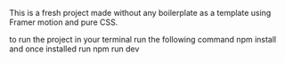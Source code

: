 This is a fresh project made without any boilerplate as a template using Framer motion and pure CSS.

to run the project in your terminal run the following command
npm install
and once installed run npm run dev
